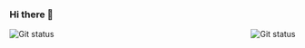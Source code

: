 ### Hi there 👋

<!--
**otaviopato/otaviopato** is a ✨ _special_ ✨ repository because its `README.md` (this file) appears on your GitHub profile.

Here are some ideas to get you started:

- 🔭 I’m currently working on ...
- 🌱 I’m currently learning ...
- 👯 I’m looking to collaborate on ...
- 🤔 I’m looking for help with ...
- 💬 Ask me about ...
- 📫 How to reach me: ...
- 😄 Pronouns: ...
- ⚡ Fun fact: ...
-->


<img src="https://github-readme-stats.vercel.app/api?username=otaviopato&show_icons=true&hide_border=true&theme=dark" alt = "Git status" title="Meu status do github" style = "float: right; margin-left: 0px;" /> <img src="https://github-readme-stats.vercel.app/api/top-langs/?username=otaviopato&layout=compact&hide_border=true&theme=dark" alt = "Git status" title ="As linguagens que eu mais uso" style = "float: left; margin-right: 0px;" />

